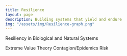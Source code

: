 ```yaml
---
title: Resilience
layout: page
description: Building systems that yield and endure
img: "/assets/img/Resilience-graph.png"
---
```


Resiliency in Biological and Natural Systems

Extreme Value Theory
Contagion/Epidemics
Risk
